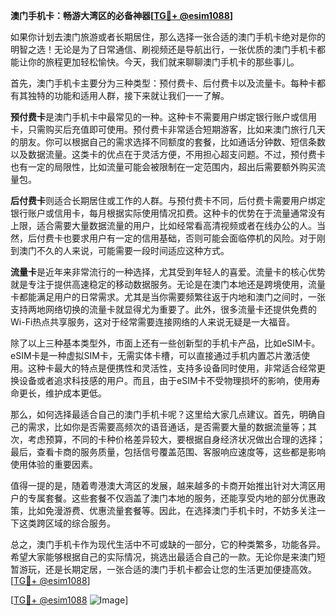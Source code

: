 **澳门手机卡：畅游大湾区的必备神器[[TG💪+ @esim1088](https://t.me/s/esim1088)]**

如果你计划去澳门旅游或者长期居住，那么选择一张合适的澳门手机卡绝对是你的明智之选！无论是为了日常通信、刷视频还是导航出行，一张优质的澳门手机卡都能让你的旅程更加轻松愉快。今天，我们就来聊聊澳门手机卡的那些事儿。

首先，澳门手机卡主要分为三种类型：预付费卡、后付费卡以及流量卡。每种卡都有其独特的功能和适用人群，接下来就让我们一一了解。

**预付费卡**是澳门手机卡中最常见的一种。这种卡不需要用户绑定银行账户或信用卡，只需购买后充值即可使用。预付费卡非常适合短期游客，比如来澳门旅行几天的朋友。你可以根据自己的需求选择不同额度的套餐，比如通话分钟数、短信条数以及数据流量。这类卡的优点在于灵活方便，不用担心超支问题。不过，预付费卡也有一定的局限性，比如流量可能会被限制在一定范围内，超出后需要额外购买流量包。

**后付费卡**则适合长期居住或工作的人群。与预付费卡不同，后付费卡需要用户绑定银行账户或信用卡，每月根据实际使用情况扣费。这种卡的优势在于流量通常没有上限，适合需要大量数据流量的用户，比如经常看高清视频或者在线办公的人。当然，后付费卡也要求用户有一定的信用基础，否则可能会面临停机的风险。对于刚到澳门不久的人来说，可能需要一段时间适应这种方式。

**流量卡**是近年来非常流行的一种选择，尤其受到年轻人的喜爱。流量卡的核心优势就是专注于提供高速稳定的移动数据服务。无论是在澳门本地还是跨境使用，流量卡都能满足用户的日常需求。尤其是当你需要频繁往返于内地和澳门之间时，一张支持两地网络切换的流量卡就显得尤为重要了。此外，很多流量卡还提供免费的Wi-Fi热点共享服务，这对于经常需要连接网络的人来说无疑是一大福音。

除了以上三种基本类型外，市面上还有一些创新型的手机卡产品，比如eSIM卡。eSIM卡是一种虚拟SIM卡，无需实体卡槽，可以直接通过手机内置芯片激活使用。这种卡最大的特点是便携性和灵活性，支持多设备同时使用，非常适合经常更换设备或者追求科技感的用户。而且，由于eSIM卡不受物理损坏的影响，使用寿命更长，维护成本更低。

那么，如何选择最适合自己的澳门手机卡呢？这里给大家几点建议。首先，明确自己的需求，比如你是否需要高频次的语音通话，是否需要大量的数据流量等；其次，考虑预算，不同的卡种价格差异较大，要根据自身经济状况做出合理的选择；最后，查看卡商的服务质量，包括信号覆盖范围、客服响应速度等，这些都是影响使用体验的重要因素。

值得一提的是，随着粤港澳大湾区的发展，越来越多的卡商开始推出针对大湾区用户的专属套餐。这些套餐不仅涵盖了澳门本地的服务，还能享受内地的部分优惠政策，比如免漫游费、优惠流量套餐等。因此，在选择澳门手机卡时，不妨多关注一下这类跨区域的综合服务。

总之，澳门手机卡作为现代生活中不可或缺的一部分，它的种类繁多，功能各异。希望大家能够根据自己的实际情况，挑选出最适合自己的一款。无论你是来澳门短暂游玩，还是长期定居，一张合适的澳门手机卡都会让您的生活更加便捷高效。[[TG💪+ @esim1088](https://t.me/s/esim1088)]

[[TG💪+ @esim1088](https://t.me/s/esim1088) ![Image](https://i.postimg.cc/4NQfJmqS/Snipaste-2025-05-13-00-14-12.png)]